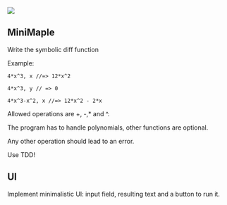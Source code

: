 ![](https://img.shields.io/badge/Coverage-95%25-83A603.svg?prefix=$coverage$)
## MiniMaple

Write the symbolic diff function

Example:
```
4*x^3, x //=> 12*x^2

4*x^3, y // => 0

4*x^3-x^2, x //=> 12*x^2 - 2*x
```
Allowed operations are +, -,* and ^.

The program has to handle polynomials, other functions are optional.

Any other operation should lead to an error.

Use TDD!

## UI

Implement minimalistic UI: input field, resulting text and a button to run it.

